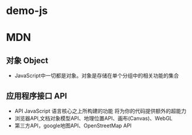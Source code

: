 # demo-js

# MDN

## 对象 Object

- JavaScript中一切都是对象。对象是存储在单个分组中的相关功能的集合

## 应用程序接口 API
- API JavaScript 语言核心之上所构建的功能 将为你的代码提供额外的超能力
- 浏览器API,文档对象模型API、地理位置API、画布(Canvas)、WebGL
- 第三方API，google地图API、OpenStreetMap API

